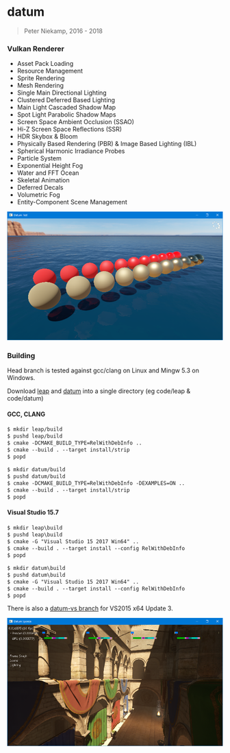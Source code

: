 # datum
> Peter Niekamp, 2016 - 2018

### Vulkan Renderer
- Asset Pack Loading
- Resource Management
- Sprite Rendering
- Mesh Rendering
- Single Main Directional Lighting
- Clustered Deferred Based Lighting
- Main Light Cascaded Shadow Map
- Spot Light Parabolic Shadow Maps
- Screen Space Ambient Occlusion (SSAO)
- Hi-Z Screen Space Reflections (SSR)
- HDR Skybox & Bloom
- Physically Based Rendering (PBR) & Image Based Lighting (IBL)
- Spherical Harmonic Irradiance Probes
- Particle System
- Exponential Height Fog
- Water and FFT Ocean
- Skeletal Animation
- Deferred Decals
- Volumetric Fog
- Entity-Component Scene Management

![Datum](/bin/datumtest.png?raw=true "Datum")

### Building
Head branch is tested against gcc/clang on Linux and Mingw 5.3 on Windows.

Download [leap](https://github.com/pniekamp/leap) and [datum](https://github.com/pniekamp/datum) into a single directory (eg code/leap & code/datum)

#### GCC, CLANG
```
$ mkdir leap/build
$ pushd leap/build
$ cmake -DCMAKE_BUILD_TYPE=RelWithDebInfo ..
$ cmake --build . --target install/strip
$ popd
```
```
$ mkdir datum/build
$ pushd datum/build
$ cmake -DCMAKE_BUILD_TYPE=RelWithDebInfo -DEXAMPLES=ON ..
$ cmake --build . --target install/strip
$ popd
```

#### Visual Studio 15.7
```
$ mkdir leap\build
$ pushd leap\build
$ cmake -G "Visual Studio 15 2017 Win64" ..
$ cmake --build . --target install --config RelWithDebInfo
$ popd
```
```
$ mkdir datum\build
$ pushd datum\build
$ cmake -G "Visual Studio 15 2017 Win64" ..
$ cmake --build . --target install --config RelWithDebInfo
$ popd
```

There is also a [datum-vs branch](https://github.com/pniekamp/datum/tree/datum-vs) for VS2015 x64 Update 3.

![Datum](/bin/datumsponza.png?raw=true "Datum Sponza")
